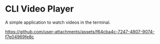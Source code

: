# CLI Video Player
A simple application to watch videos in the terminal.

https://github.com/user-attachments/assets/f64cba4c-7247-4807-9074-f7e04969fe8c

